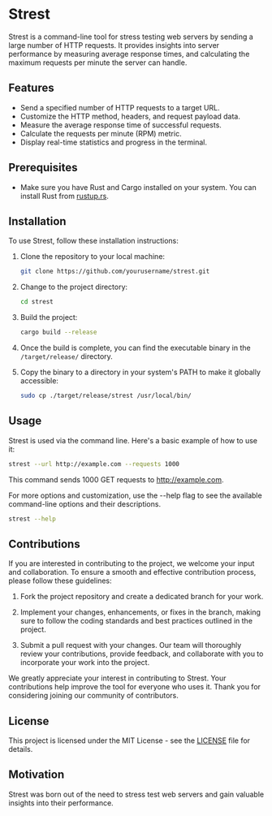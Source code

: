 # Strest

Strest is a command-line tool for stress testing web servers by sending a large number of HTTP requests. It provides insights into server performance by measuring average response times, and calculating the maximum requests per minute the server can handle.

## Features

- Send a specified number of HTTP requests to a target URL.
- Customize the HTTP method, headers, and request payload data.
- Measure the average response time of successful requests.
- Calculate the requests per minute (RPM) metric.
- Display real-time statistics and progress in the terminal.

## Prerequisites

- Make sure you have Rust and Cargo installed on your system. You can install Rust from [rustup.rs](https://rustup.rs/).

## Installation

To use Strest, follow these installation instructions:

1. Clone the repository to your local machine:

    ```bash
    git clone https://github.com/yourusername/strest.git
    ```

2. Change to the project directory:

    ```bash
    cd strest
    ```

3. Build the project:

    ```bash
    cargo build --release
    ```

4. Once the build is complete, you can find the executable binary in the `/target/release/` directory.

5. Copy the binary to a directory in your system's PATH to make it globally accessible:

    ```bash
    sudo cp ./target/release/strest /usr/local/bin/
    ```

## Usage

Strest is used via the command line. Here's a basic example of how to use it:

```bash
strest --url http://example.com --requests 1000
```

This command sends 1000 GET requests to http://example.com.

For more options and customization, use the --help flag to see the available command-line options and their descriptions.

```bash
strest --help
```

## Contributions

If you are interested in contributing to the project, we welcome your input and collaboration. To ensure a smooth and effective contribution process, please follow these guidelines:

1. Fork the project repository and create a dedicated branch for your work.

2. Implement your changes, enhancements, or fixes in the branch, making sure to follow the coding standards and best practices outlined in the project.

3. Submit a pull request with your changes. Our team will thoroughly review your contributions, provide feedback, and collaborate with you to incorporate your work into the project.

We greatly appreciate your interest in contributing to Strest. Your contributions help improve the tool for everyone who uses it. Thank you for considering joining our community of contributors.

## License

This project is licensed under the MIT License - see the [LICENSE](LICENSE) file for details.

## Motivation 

Strest was born out of the need to stress test web servers and gain valuable insights into their performance.
